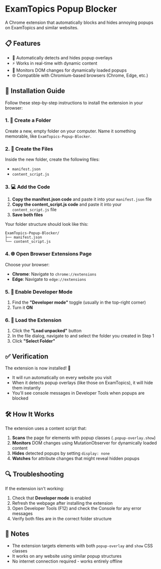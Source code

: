 # ExamTopics Popup Blocker

A Chrome extension that automatically blocks and hides annoying popups on ExamTopics and similar websites.

## 📋 Features

- 🚫 Automatically detects and hides popup overlays
- ⚡ Works in real-time with dynamic content
- 🔄 Monitors DOM changes for dynamically loaded popups
- 🌐 Compatible with Chromium-based browsers (Chrome, Edge, etc.)

## 🚀 Installation Guide

Follow these step-by-step instructions to install the extension in your browser:

### 1. 📁 Create a Folder

Create a new, empty folder on your computer. Name it something memorable, like `ExamTopics-Popup-Blocker`.

### 2. 📄 Create the Files

Inside the new folder, create the following files:

- `manifest.json`
- `content_script.js`

### 3. 💻 Add the Code

1. **Copy the manifest.json code** and paste it into your `manifest.json` file
2. **Copy the content_script.js code** and paste it into your `content_script.js` file
3. **Save both files**

Your folder structure should look like this:

```
ExamTopics-Popup-Blocker/
├── manifest.json
└── content_script.js
```

### 4. 🌐 Open Browser Extensions Page

Choose your browser:

- **Chrome**: Navigate to `chrome://extensions`
- **Edge**: Navigate to `edge://extensions`

### 5. 🔧 Enable Developer Mode

1. Find the **"Developer mode"** toggle (usually in the top-right corner)
2. Turn it **ON**

### 6. 📂 Load the Extension

1. Click the **"Load unpacked"** button
2. In the file dialog, navigate to and select the folder you created in Step 1
3. Click **"Select Folder"**

## ✅ Verification

The extension is now installed! 🎉

- It will run automatically on every website you visit
- When it detects popup overlays (like those on ExamTopics), it will hide them instantly
- You'll see console messages in Developer Tools when popups are blocked

## 🛠️ How It Works

The extension uses a content script that:

1. **Scans** the page for elements with popup classes (`.popup-overlay.show`)
2. **Monitors** DOM changes using MutationObserver for dynamically loaded content
3. **Hides** detected popups by setting `display: none`
4. **Watches** for attribute changes that might reveal hidden popups

## 🔍 Troubleshooting

If the extension isn't working:

1. Check that **Developer mode** is enabled
2. Refresh the webpage after installing the extension
3. Open Developer Tools (F12) and check the Console for any error messages
4. Verify both files are in the correct folder structure

## 📝 Notes

- The extension targets elements with both `popup-overlay` and `show` CSS classes
- It works on any website using similar popup structures
- No internet connection required - works entirely offline

